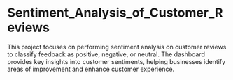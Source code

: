 # Sentiment_Analysis_of_Customer_Reviews
This project focuses on performing sentiment analysis on customer reviews to classify feedback as positive, negative, or neutral. The dashboard provides key insights into customer sentiments, helping businesses identify areas of improvement and enhance customer experience.
